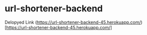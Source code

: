 # url-shortener-backend

Delopyed Link (https://url-shortener-backend-45.herokuapp.com/)[https://url-shortener-backend-45.herokuapp.com/]
